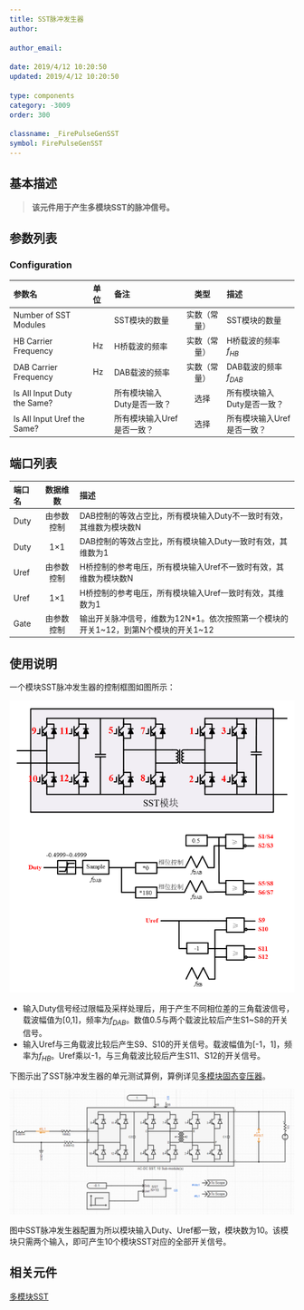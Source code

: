 ```yaml
---
title: SST脉冲发生器
author:

author_email:

date: 2019/4/12 10:20:50
updated: 2019/4/12 10:20:50

type: components
category: -3009
order: 300

classname: _FirePulseGenSST
symbol: FirePulseGenSST
---
```

## 基本描述


> **该元件用于产生多模块SST的脉冲信号。**

## 参数列表
### Configuration
| 参数名 | 单位 | 备注 | 类型 | 描述 |
| :--- | :--- | :--- | :--: | :--- |
| Number of SST Modules |  | SST模块的数量 | 实数（常量） | SST模块的数量 |
| HB Carrier Frequency | Hz | H桥载波的频率 | 实数（常量） | H桥载波的频率$f_{HB}$ |
| DAB Carrier Frequency | Hz | DAB载波的频率 | 实数（常量） | DAB载波的频率$f_{DAB}$ |
| Is All Input Duty the Same? |  | 所有模块输入Duty是否一致？ | 选择 | 所有模块输入Duty是否一致？ |
| Is All Input Uref the Same? |  | 所有模块输入Uref是否一致？ | 选择 | 所有模块输入Uref是否一致？ |


## 端口列表

| 端口名 | 数据维数 | 描述 |
| :--- | :--:  | :--- |
| Duty | 由参数控制 |DAB控制的等效占空比，所有模块输入Duty不一致时有效，其维数为模块数N |
| Duty | 1×1 |DAB控制的等效占空比，所有模块输入Duty一致时有效，其维数为1 |
| Uref | 由参数控制 |H桥控制的参考电压，所有模块输入Uref不一致时有效，其维数为模块数N |
| Uref | 1×1 |H桥控制的参考电压，所有模块输入Uref一致时有效，其维数为1 |
| Gate | 由参数控制 | 输出开关脉冲信号，维数为12N*1。依次按照第一个模块的开关1\~12，到第N个模块的开关1\~12|

## 使用说明
一个模块SST脉冲发生器的控制框图如图所示：

![控制框图](./SSTgen.png)

+ 输入Duty信号经过限幅及采样处理后，用于产生不同相位差的三角载波信号，载波幅值为[0,1]，频率为$f_{DAB}$。数值0.5与两个载波比较后产生S1~S8的开关信号。
+ 输入Uref与三角载波比较后产生S9、S10的开关信号。载波幅值为[-1，1]，频率为$f_{HB}$。Uref乘以-1，与三角载波比较后产生S11、S12的开关信号。

下图示出了SST脉冲发生器的单元测试算例，算例详见[多模块固态变压器](https://cloudpss.net/project/CloudPSSTemplate/NSSTs#/design)。

![单元测试图](./单元测试图.png)

图中SST脉冲发生器配置为所以模块输入Duty、Uref都一致，模块数为10。该模块只需两个输入，即可产生10个模块SST对应的全部开关信号。
## 相关元件
[多模块SST](../../../comp_PSSelectrical/PowerEletronicModuleComp/NSSTsModule/index.md)
